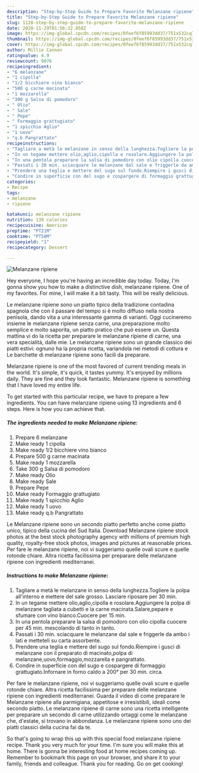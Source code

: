 ```yaml
---
description: "Step-by-Step Guide to Prepare Favorite Melanzane ripiene"
title: "Step-by-Step Guide to Prepare Favorite Melanzane ripiene"
slug: 1128-step-by-step-guide-to-prepare-favorite-melanzane-ripiene
date: 2020-11-29T01:56:22.858Z
image: https://img-global.cpcdn.com/recipes/0feef6f85993dd37/751x532cq70/melanzane-ripiene-recipe-main-photo.jpg
thumbnail: https://img-global.cpcdn.com/recipes/0feef6f85993dd37/751x532cq70/melanzane-ripiene-recipe-main-photo.jpg
cover: https://img-global.cpcdn.com/recipes/0feef6f85993dd37/751x532cq70/melanzane-ripiene-recipe-main-photo.jpg
author: Millie Cannon
ratingvalue: 4.9
reviewcount: 9076
recipeingredient:
- "6 melanzane"
- "1 cipolla"
- "1/2 bicchiere vino bianco"
- "500 g carne macinata"
- "1 mozzarella"
- "300 g Salsa di pomodoro"
- " Olio"
- " Sale"
- " Pepe"
- " Formaggio grattugiato"
- "1 spicchio Aglio"
- "1 uovo"
- "q.b Pangrattato"
recipeinstructions:
- "Tagliare a metà le melanzane in senso della lunghezza.Togliere la polpa all&#39;interno e mettere del sale grosso. Lasciare riposare per 30 min."
- "In un tegame mettere olio,aglio,cipolla e rosolare.Aggiungere la polpa di melanzane tagliata a cubetti e la carne macinata.Salare,pepare e sfumare con vino bianco.Cuocere per 15 min."
- "In una pentola preparare la salsa di pomodoro con olio cipolla cuocere per 45 min. mescolando di tanto in tanto."
- "Passati i 30 min. sciacquare le melanzane dal sale e friggerle da ambo i lati e metteteli su carta assorbente."
- "Prendere una teglia e mettere del sugo sul fondo.Riempire i gusci di melanzane con il preparato di macinato,polpa di melanzane,uovo,formaggio,mozzarella e pangrattato."
- "Condire in superficie con del sugo e cospargere di formaggio grattugiato.Infornare in forno caldo a 200° per 30 min. circa."
categories:
- Recipe
tags:
- melanzane
- ripiene

katakunci: melanzane ripiene 
nutrition: 139 calories
recipecuisine: American
preptime: "PT21M"
cooktime: "PT58M"
recipeyield: "1"
recipecategory: Dessert

---
```



![Melanzane ripiene](https://img-global.cpcdn.com/recipes/0feef6f85993dd37/751x532cq70/melanzane-ripiene-recipe-main-photo.jpg)

Hey everyone, I hope you're having an incredible day today. Today, I'm gonna show you how to make a distinctive dish, melanzane ripiene. One of my favorites. For mine, I will make it a bit tasty. This will be really delicious.

Le melanzane ripiene sono un piatto tipico della tradizione contadina spagnola che con il passare del tempo si è molto diffuso nella nostra penisola, dando vita a una interessante gamma di varianti. Oggi cucineremo insieme le melanzane ripiene senza carne, una preparazione molto semplice e molto saporita, un piatto pratico che può essere un. Questa mattina vi do la ricetta per preparare le melanzane ripiene di carne, una vera specialità, dalle mie. Le melanzane ripiene sono un grande classico dei piatti estivi: ognuno ha la propria ricetta, variandola nei metodi di cottura e Le barchette di melanzane ripiene sono facili da preparare.

Melanzane ripiene is one of the most favored of current trending meals in the world. It's simple, it's quick, it tastes yummy. It's enjoyed by millions daily. They are fine and they look fantastic. Melanzane ripiene is something that I have loved my entire life.


To get started with this particular recipe, we have to prepare a few ingredients. You can have melanzane ripiene using 13 ingredients and 6 steps. Here is how you can achieve that.

<!--inarticleads1-->

##### The ingredients needed to make Melanzane ripiene:

1. Prepare 6 melanzane
1. Make ready 1 cipolla
1. Make ready 1/2 bicchiere vino bianco
1. Prepare 500 g carne macinata
1. Make ready 1 mozzarella
1. Take 300 g Salsa di pomodoro
1. Make ready  Olio
1. Make ready  Sale
1. Prepare  Pepe
1. Make ready  Formaggio grattugiato
1. Make ready 1 spicchio Aglio
1. Make ready 1 uovo
1. Make ready q.b Pangrattato


Le Melanzane ripiene sono un secondo piatto perfetto anche come piatto unico, tipico della cucina del Sud Italia. Download Melanzane ripiene stock photos at the best stock photography agency with millions of premium high quality, royalty-free stock photos, images and pictures at reasonable prices. Per fare le melanzane ripiene, noi vi suggeriamo quelle ovali scure e quelle rotonde chiare. Altra ricetta facilissima per preparare delle melanzane ripiene con ingredienti mediterranei. 

<!--inarticleads2-->

##### Instructions to make Melanzane ripiene:

1. Tagliare a metà le melanzane in senso della lunghezza.Togliere la polpa all&#39;interno e mettere del sale grosso. Lasciare riposare per 30 min.
1. In un tegame mettere olio,aglio,cipolla e rosolare.Aggiungere la polpa di melanzane tagliata a cubetti e la carne macinata.Salare,pepare e sfumare con vino bianco.Cuocere per 15 min.
1. In una pentola preparare la salsa di pomodoro con olio cipolla cuocere per 45 min. mescolando di tanto in tanto.
1. Passati i 30 min. sciacquare le melanzane dal sale e friggerle da ambo i lati e metteteli su carta assorbente.
1. Prendere una teglia e mettere del sugo sul fondo.Riempire i gusci di melanzane con il preparato di macinato,polpa di melanzane,uovo,formaggio,mozzarella e pangrattato.
1. Condire in superficie con del sugo e cospargere di formaggio grattugiato.Infornare in forno caldo a 200° per 30 min. circa.


Per fare le melanzane ripiene, noi vi suggeriamo quelle ovali scure e quelle rotonde chiare. Altra ricetta facilissima per preparare delle melanzane ripiene con ingredienti mediterranei. Guarda il video di come preparare le Melanzane ripiene alla parmigiana, appetitose e irresistibili, ideali come secondo piatto. Le melanzane ripiene di carne sono una ricetta intelligente per preparare un secondo di carne utilizzando ortaggi come le melanzane che, d&#39;estate, si trovano in abbondanza. Le melanzane ripiene sono uno dei piatti classici della cucina fai da te. 

So that's going to wrap this up with this special food melanzane ripiene recipe. Thank you very much for your time. I'm sure you will make this at home. There is gonna be interesting food at home recipes coming up. Remember to bookmark this page on your browser, and share it to your family, friends and colleague. Thank you for reading. Go on get cooking!

